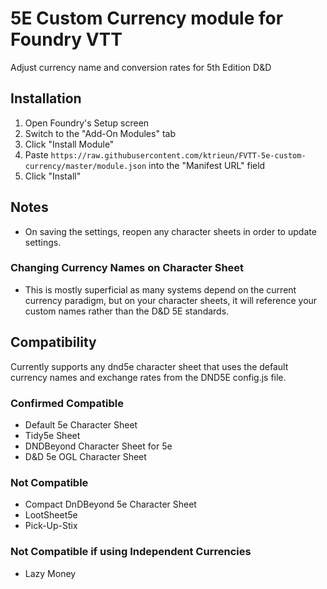 # 5E Custom Currency module for Foundry VTT

Adjust currency name and conversion rates for 5th Edition D&D

## Installation

1. Open Foundry's Setup screen
2. Switch to the "Add-On Modules" tab
3. Click "Install Module"
4. Paste `https://raw.githubusercontent.com/ktrieun/FVTT-5e-custom-currency/master/module.json` into the "Manifest URL" field
5. Click "Install"

## Notes

* On saving the settings, reopen any character sheets in order to update settings.

### Changing Currency Names on Character Sheet
* This is mostly superficial as many systems depend on the current currency paradigm, but on your character sheets, it will reference your custom names rather than the D&D 5E standards.

## Compatibility

Currently supports any dnd5e character sheet that uses the default currency names and exchange rates from the DND5E config.js file.

### Confirmed Compatible
* Default 5e Character Sheet
* Tidy5e Sheet
* DNDBeyond Character Sheet for 5e
* D&D 5e OGL Character Sheet

### Not Compatible

* Compact DnDBeyond 5e Character Sheet
* LootSheet5e
* Pick-Up-Stix

### Not Compatible if using Independent Currencies
* Lazy Money
